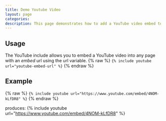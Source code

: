 ```yaml
---
title: Demo Youtube Video
layout: page
categories:
description: This page demonstrates how to add a YouTube video embed to your page.
---
```

## Usage
The YouTube include allows you to embed a YouTube video into any page with an *embed* url using the url variable.
{% raw %}
`{% include youtube url="youtube-embed-url" %}`
{% endraw %}

## Example

{% raw %}
`{% include youtube url="https://www.youtube.com/embed/4NOM-kLfDR8" %}`
{% endraw %}

produces:
{% include youtube url="https://www.youtube.com/embed/4NOM-kLfDR8" %}
